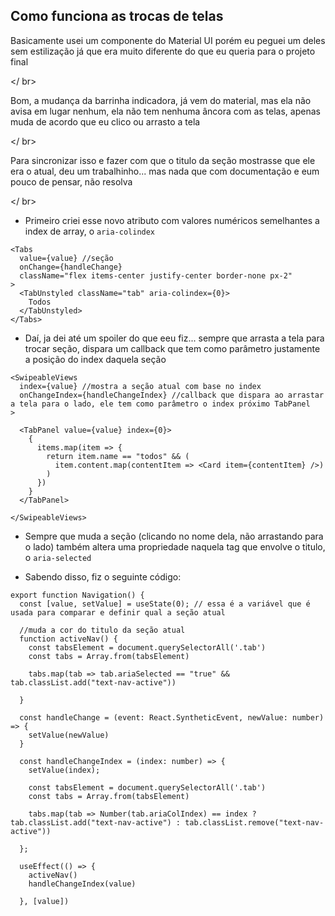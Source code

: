 ## Como funciona as trocas de telas

Basicamente usei um componente do Material UI porém eu peguei um deles sem estilização já que era muito diferente do que eu queria para o projeto final

</ br>

Bom, a mudança da barrinha indicadora, já vem do material, mas ela não avisa em lugar nenhum, ela não tem nenhuma âncora com as telas, apenas muda de acordo que eu clico ou arrasto a tela

</ br>

Para sincronizar isso e fazer com que o titulo da seção mostrasse que ele era o atual, deu um trabalhinho... mas nada que com documentação e eum pouco de pensar, não resolva

</ br>


 - Primeiro criei esse novo atributo com valores numéricos semelhantes a index de array, o <code>aria-colindex</code>

```tsx
<Tabs
  value={value} //seção 
  onChange={handleChange}
  className="flex items-center justify-center border-none px-2"
>
  <TabUnstyled className="tab" aria-colindex={0}>
    Todos
  </TabUnstyled>
</Tabs>
```

  - Daí, ja dei até um spoiler do que eeu fiz... sempre que arrasta a tela para trocar seção, dispara um callback que tem como parâmetro justamente a posição do index daquela seção

```tsx  
<SwipeableViews
  index={value} //mostra a seção atual com base no index
  onChangeIndex={handleChangeIndex} //callback que dispara ao arrastar a tela para o lado, ele tem como parâmetro o index próximo TabPanel
>

  <TabPanel value={value} index={0}>
    {
      items.map(item => {
        return item.name == "todos" && (
          item.content.map(contentItem => <Card item={contentItem} />)
        )
      })
    }
  </TabPanel>

</SwipeableViews>
```

 - Sempre que muda a seção (clicando no nome dela, não arrastando para o lado) também altera uma propriedade naquela tag que envolve o titulo, o <code>aria-selected</code>

 - Sabendo disso, fiz o seguinte código:

```tsx
export function Navigation() {
  const [value, setValue] = useState(0); // essa é a variável que é usada para comparar e definir qual a seção atual

  //muda a cor do titulo da seção atual
  function activeNav() {
    const tabsElement = document.querySelectorAll('.tab')
    const tabs = Array.from(tabsElement)

    tabs.map(tab => tab.ariaSelected == "true" && tab.classList.add("text-nav-active"))

  }

  const handleChange = (event: React.SyntheticEvent, newValue: number) => {
    setValue(newValue)
  }

  const handleChangeIndex = (index: number) => {
    setValue(index);

    const tabsElement = document.querySelectorAll('.tab')
    const tabs = Array.from(tabsElement)

    tabs.map(tab => Number(tab.ariaColIndex) == index ? tab.classList.add("text-nav-active") : tab.classList.remove("text-nav-active"))

  };

  useEffect(() => {
    activeNav()
    handleChangeIndex(value)

  }, [value])
```

